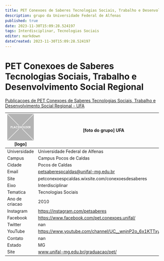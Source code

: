 ```yaml
---
title: PET Conexoes de Saberes Tecnologias Sociais, Trabalho e Desenvolvimento Social Regional - UFA
description: grupo da Universidade Federal de Alfenas
published: true
date: 2023-11-30T15:09:28.524197
tags: Interdisciplinar, Tecnologias Sociais
editor: markdown
dateCreated: 2023-11-30T15:09:28.524197
---
```


# PET Conexoes de Saberes Tecnologias Sociais, Trabalho e Desenvolvimento Social Regional

[Publicacoes de PET Conexoes de Saberes Tecnologias Sociais, Trabalho e Desenvolvimento Social Regional - UFA](/atividade/287PETConexoesdeSaberesTecnologiasSociaisTrabalhoeDesenvolvimentoSocialRegionalUFA/feed.md)

| ![placeholder.png](/placeholder.png) [logo] | [foto do grupo] UFA         |
| ------------------------------------------- | ------------------------------------------------- |
| Universidade                                | Universidade Federal de Alfenas      |
| Campus                                      | Campus Pocos de Caldas            |
| Cidade                                      | Pocos de Caldas             |
| Email                                       | petsaberespcaldas@unifal-mg.edu.br             |
| Site                                        | petconexoespcaldas.wixsite.com/conexoesdesaberes              |
| Eixo                                        | Interdisciplinar              |
| Tematica                                    | Tecnologias Sociais          |
| Ano de criacao                              | 2010        |
| Instagram                                   | https://instagram.com/petsaberes         |
| Facebook                                    | https://www.facebook.com/pet.conexoes.unifal/          |
| Twitter                                     | nan           |
| YouTube                                     | https://www.youtube.com/channel/UC__wnjnP2o_6x1KTTxyk_ag           |
| Contato                                     | nan         |
| Estado                                      |  MG            |
| Site                                        | www.unifal-mg.edu.br/graduacao/pet/ |
